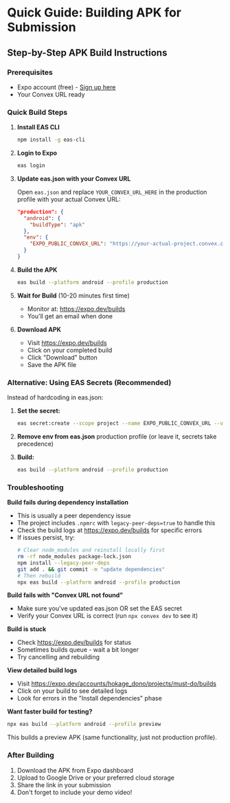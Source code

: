 # Quick Guide: Building APK for Submission

## Step-by-Step APK Build Instructions

### Prerequisites
- Expo account (free) - [Sign up here](https://expo.dev/signup)
- Your Convex URL ready

### Quick Build Steps

1. **Install EAS CLI**
   ```bash
   npm install -g eas-cli
   ```

2. **Login to Expo**
   ```bash
   eas login
   ```

3. **Update eas.json with your Convex URL**
   
   Open `eas.json` and replace `YOUR_CONVEX_URL_HERE` in the production profile with your actual Convex URL:
   ```json
   "production": {
     "android": {
       "buildType": "apk"
     },
     "env": {
       "EXPO_PUBLIC_CONVEX_URL": "https://your-actual-project.convex.cloud"
     }
   }
   ```

4. **Build the APK**
   ```bash
   eas build --platform android --profile production
   ```

5. **Wait for Build** (10-20 minutes first time)
   - Monitor at: https://expo.dev/builds
   - You'll get an email when done

6. **Download APK**
   - Visit https://expo.dev/builds
   - Click on your completed build
   - Click "Download" button
   - Save the APK file

### Alternative: Using EAS Secrets (Recommended)

Instead of hardcoding in eas.json:

1. **Set the secret:**
   ```bash
   eas secret:create --scope project --name EXPO_PUBLIC_CONVEX_URL --value https://your-project.convex.cloud
   ```

2. **Remove env from eas.json** production profile (or leave it, secrets take precedence)

3. **Build:**
   ```bash
   eas build --platform android --profile production
   ```

### Troubleshooting

**Build fails during dependency installation**
- This is usually a peer dependency issue
- The project includes `.npmrc` with `legacy-peer-deps=true` to handle this
- Check the build logs at https://expo.dev/builds for specific errors
- If issues persist, try:
  ```bash
  # Clear node_modules and reinstall locally first
  rm -rf node_modules package-lock.json
  npm install --legacy-peer-deps
  git add . && git commit -m "update dependencies"
  # Then rebuild
  npx eas build --platform android --profile production
  ```

**Build fails with "Convex URL not found"**
- Make sure you've updated eas.json OR set the EAS secret
- Verify your Convex URL is correct (run `npx convex dev` to see it)

**Build is stuck**
- Check https://expo.dev/builds for status
- Sometimes builds queue - wait a bit longer
- Try cancelling and rebuilding

**View detailed build logs**
- Visit https://expo.dev/accounts/hokage_dono/projects/must-do/builds
- Click on your build to see detailed logs
- Look for errors in the "Install dependencies" phase

**Want faster build for testing?**
```bash
npx eas build --platform android --profile preview
```

This builds a preview APK (same functionality, just not production profile).

### After Building

1. Download the APK from Expo dashboard
2. Upload to Google Drive or your preferred cloud storage
3. Share the link in your submission
4. Don't forget to include your demo video!

